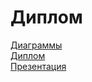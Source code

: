 # Диплом
[Диаграммы](https://drive.google.com/drive/folders/1eQphry0zkkIbiNb2JQbONAAZu7VDCF4a?usp=sharing)
<br>
[Диплом](https://docs.google.com/document/d/1kpcboDneJU-tiAcc5319L2Ded88uEQ9FI9YV8dux9AM/edit?usp=sharing)
<br>
[Презентация](https://docs.google.com/presentation/d/12SfdGneBeenP9Ul1lZ4tEzcHKcJSJzmnUXtLXIc95hQ/edit?usp=sharing)

